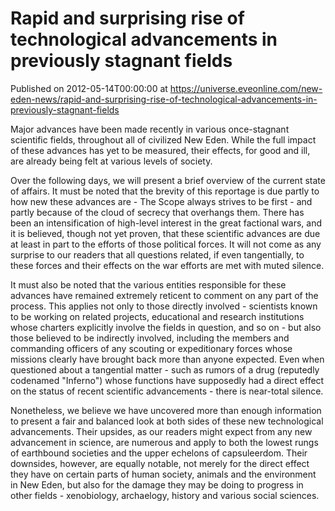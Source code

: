 # Rapid and surprising rise of technological advancements in previously stagnant fields
Published on 2012-05-14T00:00:00 at https://universe.eveonline.com/new-eden-news/rapid-and-surprising-rise-of-technological-advancements-in-previously-stagnant-fields

Major advances have been made recently in various once-stagnant scientific fields, throughout all of civilized New Eden. While the full impact of these advances has yet to be measured, their effects, for good and ill, are already being felt at various levels of society.

Over the following days, we will present a brief overview of the current state of affairs. It must be noted that the brevity of this reportage is due partly to how new these advances are - The Scope always strives to be first  \- and partly because of the cloud of secrecy that overhangs them. There has been an intensification of high-level interest in the great factional wars, and it is believed, though not yet proven, that these scientific advances are due at least in part to the efforts of those political forces. It will not come as any surprise to our readers that all questions related, if even tangentially, to these forces and their effects on the war efforts are met with muted silence.

It must also be noted that the various entities responsible for these advances have remained extremely reticent to comment on any part of the process. This applies not only to those directly involved - scientists known to be working on related projects, educational and research institutions whose charters explicitly involve the fields in question, and so on - but also those believed to be indirectly involved, including the members and commanding officers of any scouting or expeditionary forces whose missions clearly have brought back more than anyone expected. Even when questioned about a tangential matter - such as rumors of a drug (reputedly codenamed "Inferno") whose functions have supposedly had a direct effect on the status of recent scientific advancements - there is near-total silence.

Nonetheless, we believe we have uncovered more than enough information to present a fair and balanced look at both sides of these new technological advancements. Their upsides, as our readers might expect from any new advancement in science, are numerous and apply to both the lowest rungs of earthbound societies and the upper echelons of capsuleerdom. Their downsides, however, are equally notable, not merely for the direct effect they have on certain parts of human society, animals and the environment in New Eden, but also for the damage they may be doing to progress in other fields - xenobiology, archaelogy, history and various social sciences.

